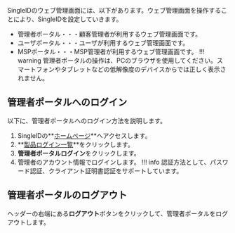 SingleIDのウェブ管理画面には、以下があります。ウェブ管理画面を操作することにより、SingleIDを設定していきます。

* 管理者ポータル・・・顧客管理者が利用するウェブ管理画面です。
* ユーザポータル・・・ユーザが利用するウェブ管理画面です。
* MSPポータル・・・MSP管理者が利用するウェブ管理画面です。
!!! warning
    管理者ポータルの操作は、PCのブラウザを使用してください。スマートフォンやタブレットなどの低解像度のデバイスからでは正しく表示されません。

## 管理者ポータルへのログイン
以下に、管理者ポータルへのログイン方法を説明します。

1. SingleIDの**[ホームページ](https://www.singleid.jp)**へアクセスします。
2. **[製品ログイン一覧](https://www.singleid.jp/product-login/)**をクリックします。
3. **管理者ポータルログイン**をクリックします。
4. 管理者のアカウント情報でログインします。
!!! info
    認証方法として、パスワード認証、クライアント証明書認証をサポートしています。

## 管理者ポータルのログアウト
ヘッダーの右端にある**ログアウト**ボタンをクリックして、管理者ポータルをログアウトします。
